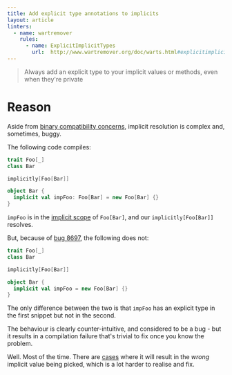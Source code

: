 ```yaml
---
title: Add explicit type annotations to implicits
layout: article
linters:
  - name: wartremover
    rules:
      - name: ExplicitImplicitTypes
        url:  http://www.wartremover.org/doc/warts.html#explicitimplicittypes
---
```


> Always add an explicit type to your implicit values or methods, even when they're private

# Reason

Aside from [binary compatibility concerns](../binary_compat/explicit_type_annotations.html), implicit resolution is complex and, sometimes, buggy.

The following code compiles:

```scala mdoc:silent
trait Foo[_]
class Bar

implicitly[Foo[Bar]]

object Bar {
  implicit val impFoo: Foo[Bar] = new Foo[Bar] {}
}
```

`impFoo` is in the [implicit scope](../definitions/implicit_scope.html) of `Foo[Bar]`, and our `implicitly[Foo[Bar]]` resolves.

But, because of [bug 8697](https://github.com/scala/bug/issues/8697), the following does not:

```scala mdoc:reset:fail
trait Foo[_]
class Bar

implicitly[Foo[Bar]]

object Bar {
  implicit val impFoo = new Foo[Bar] {}
}
```

The only difference between the two is that `impFoo` has an explicit type in the first snippet but not in the second.

The behaviour is clearly counter-intuitive, and considered to be a bug - but it results in a compilation failure that's trivial to fix once you know the problem.

Well. Most of the time. There are [cases](https://github.com/rickynils/scalacheck/pull/468) where it will result in the *wrong* implicit value being picked, which is a lot harder to realise and fix.
